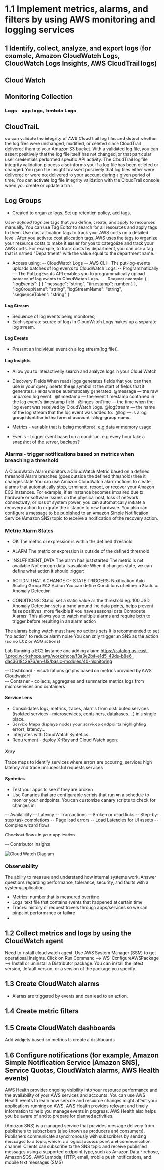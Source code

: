 # 1.1 Implement metrics, alarms, and filters by using AWS monitoring and logging services

## 1 Identify, collect, analyze, and export logs (for example, Amazon CloudWatch Logs, CloudWatch Logs Insights, AWS CloudTrail logs)

## Cloud Watch

## Monitoring Collection

### Logs - app logs, lambda Logs

## CloudTraiL

ou can validate the integrity of AWS CloudTrail log files and detect whether the log files were unchanged, modified, or deleted since CloudTrail delivered them to your Amazon S3 bucket. With a validated log file, you can assert positively that the log file itself has not changed, or that particular user credentials performed specific API activity. The CloudTrail log file integrity validation process also informs you if a log file has been deleted or changed. You gain the insight to assert positively that log files either were delivered or were not delivered to your account during a given period of time. You can activate log file integrity validation with the CloudTrail console when you create or update a trail.

## Log Groups

- Created  to organize logs. Set up retention policy, add tags.

*User-defined tags* are tags that you define, create, and apply to resources manually. You can use Tag Editor to search for all resources and apply tags to them. Use cost allocation tags to track your AWS costs on a detailed level. After you activate cost allocation tags, AWS uses the tags to organize your resource costs to make it easier for you to categorize and track your AWS costs. For example, to track costs by department, you can use a tag that is named "Department" with the value equal to the department name.

- Access using:
-- CloudWatch Logs
-- AWS CLI—The put-log-events uploads batches of log events to CloudWatch Logs.
-- Programmatically — The PutLogEvents API enables you to programmatically upload batches of log events to CloudWatch Logs.
--- Request example:
{
   "logEvents": [
      {
         "message": "string",
         "timestamp": number
      }
   ],
   "logGroupName": "string",
   "logStreamName": "string",
   "sequenceToken": "string"
}

#### Log Stream

- Sequence of log events being monitored;
- Each separate source of logs in CloudWatch Logs makes up a separate log stream.

#### Log Events

- Present an individual event on a log stream(log file)).  

#### Log Insights

- Allow you to interactivelly search and analyze logs in your Cloud Watch
- Discovery Fields
When reads logs generates fields that you can then use in your query.​inserts the @ symbol at the start of fields that it generates.​
Fields will be automatically generated:​
@message — the raw unparsed log event. ​
@timestamp — the event timestamp contained in the log event's timestamp field. ​
@ingestionTime — the time when the log event was received by CloudWatch Logs.​
@logStream — the name of the log stream that the log event was added to. ​
@log — is a log group identifier in the form of account-id:log-group-name.​

- Metrics - variable that is being monitored. e.g data or memory usage

- Events - trigger event based on a condition. e.g every hour take a snapshot of the server, backups?

### Alarms - trigger notifications based on metrics when breaching a threshold

A CloudWatch Alarm monitors a CloudWatch Metric based on a defined threshold
Alarm breaches (goes outside the defined threshold) then it changes state
You can use Amazon CloudWatch alarm actions to create alarms that automatically stop, terminate, reboot, or recover your Amazon EC2 instances. For example, if an instance becomes impaired due to hardware or software issues on the physical host, loss of network connectivity, or loss of system power, you can automatically initiate a recovery action to migrate the instance to new hardware. You also can configure a message to be published to an Amazon Simple Notification Service (Amazon SNS) topic to receive a notification of the recovery action.

### Metric Alarm States

- OK The metric or expression is within the defined threshold
- ALARM The metric or expression is outside of the defined threshold
- INSUFFICIENT_DATA
The alarm has just started
The metric is not available
Not enough data is available
When it changes state, we can define what action it should trigger:

- ACTION THAT A CHANGE OF STATE TRIGGERS:
Notification
Auto Scaling Group
EC2 Action
You can define Conditions of either a Static or Anomaly Detection

- CONDITIONS:
Static: set a static value as the threshold eg. 100 USD
Anomaly Detection: sets a band around the data points, helps prevent false positives, more flexible if you have seasonal data
Composite Alarms: This allows you to watch multiple alarms and require both to trigger before resulting in an alarm action

The alarms being watch must have no actions sets
It is recommended to set "no action" to reduce alarm noise
You can only trigger an SNS as the action (so no EC2 or ASG actions)

Lab Running a EC2 Instance and adding alarm: <https://catalog.us-east-1.prod.workshops.aws/workshops/f3a3e2bd-e1d5-49de-b8e6-dac361842e76/en-US/basic-modules/40-monitoring>

-- Dashboard - visualizations graphs based on metrics provided by AWS CloudwatcH  
-- Container - collects, aggregates and summarize metrics logs from  microservices and containers

#### Service Lens

- Consolidates logs, metrics, traces, alarms from distributed services (isolated services - microservices, containers, databases... ) in a single place.
- Service Maps displays nodes your services endpoints highlighting errors, latency...
- Integrates with CloudWatch Syntetics
- Requirement - deploy X-Ray and Cloud Watch agent

#### Xray

Trace maps to identify services where errors are occuring, services high latency and trace unsucessful requests services  

#### Syntetics

- Test your apps to see if they are broken
- Use Canaries that are configurable scripts that run on a schedule to monitor your endpoints.
You can customize canary scripts to check for changes in:

-- Availability
-- Latency
-- Transactions
-- Broken or dead links
-- Step-by-step task completions
-- Page load errors
-- Load Latencies for UI assets
-- Complex wizard flows

Checkout flows in your application

-- Contributor Insights

![Cloud Watch Diagram](../../images/Cloudwatch.png "Cloud Watch")

### Observability

The ability to measure and understand how internal systems​ work. Answer questions regarding performance, tolerance,​ security, and faults with a system/application.​

- Metrics: number that is measured overtime
- Logs: text file that contains events that happened at certain time
- Traces: history of request travels through apps/services so we can pinpoint performance or failure
-  

## 1.2 Collect metrics and logs by using the CloudWatch agent

Need to install cloud watch agent. Use AWS System Manager (SSM) to get operational insights.
Click on Run Command --> WS-ConfigureAWSPackage --> Install or uninstall a Distributor package. You can install the latest version, default version, or a version of the package you specify.

## 1.3 Create CloudWatch alarms

- Alarms are triggered by events and can lead to an action.

## 1.4 Create metric filters

## 1.5 Create CloudWatch dashboards

Add widgets based on metrics to create a dashboards

## 1.6 Configure notifications (for example, Amazon Simple Notification Service [Amazon SNS], Service Quotas, CloudWatch alarms, AWS Health events)

AWS Health provides ongoing visibility into your resource performance and the availability of your AWS services and accounts. You can use AWS Health events to learn how service and resource changes might affect your applications running on AWS. AWS Health provides relevant and timely information to help you manage events in progress. AWS Health also helps you be aware of and to prepare for planned activities.

(Amazon SNS) is a managed service that provides message delivery from publishers to subscribers (also known as producers and consumers). Publishers communicate asynchronously with subscribers by sending messages to a topic, which is a logical access point and communication channel. Clients can subscribe to the SNS topic and receive published messages using a supported endpoint type, such as Amazon Data Firehose, Amazon SQS, AWS Lambda, HTTP, email, mobile push notifications, and mobile text messages (SMS)
